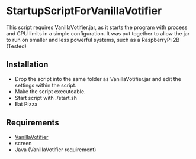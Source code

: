 # StartupScriptForVanillaVotifier
This script requires VanillaVotifier.jar, as it starts the program with process and CPU limits in a simple configuration.
It was put together to allow the jar to run on smaller and less powerful systems, such as a RaspberryPi 2B (Tested)

## Installation

* Drop the script into the same folder as VanillaVotifier.jar and edit the settings within the script.
* Make the script executeable.
* Start script with ./start.sh
* Eat Pizza

## Requirements

* [VanillaVotifier](https://github.com/xMamo/VanillaVotifier)
* screen
* Java (VanillaVotifier requirement)
